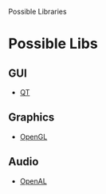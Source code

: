 Possible Libraries

# Possible Libs
## GUI
- [QT](https://www.qt.io/)

## Graphics
- [OpenGL](https://www.opengl.org//)

## Audio
- [OpenAL](https://openal.org/)